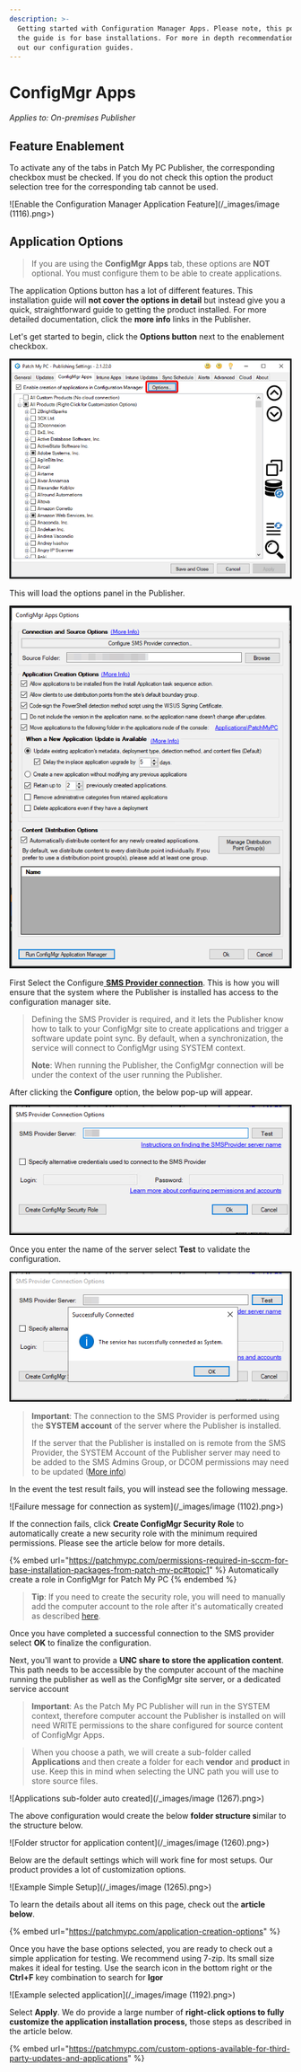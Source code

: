 ```yaml
---
description: >-
  Getting started with Configuration Manager Apps. Please note, this portion of
  the guide is for base installations. For more in depth recommendations check
  out our configuration guides.
---
```


# ConfigMgr Apps

_Applies to: On-premises Publisher_

## Feature Enablement&#x20;

To activate any of the tabs in Patch My PC Publisher, the corresponding checkbox must be checked. If you do not check this option the product selection tree for the corresponding tab cannot be used.

![Enable the Configuration Manager Application Feature](/_images/image (1116).png>)

## Application Options

<blockquote class="wp-block-quote">
<p>If you are using the <strong>ConfigMgr Apps</strong> tab, these options are <strong>NOT</strong> optional. You must configure them to be able to create applications.</p>
</blockquote>

The application Options button has a lot of different features. This installation guide will <strong>not cover the options in detail</strong> but instead give you a quick, straightforward guide to getting the product installed. For more detailed documentation, click the <strong>more info</strong> links in the Publisher.

Let's get started to begin, click the <strong>Options button</strong> next to the enablement checkbox.

![](/_images/image-(1345).png "Click Options")

This will load the options panel in the Publisher.&#x20;

![](/_images/image-(1344).png "")

First Select the Configure[ <strong>SMS Provider connection</strong>](https://docs.microsoft.com/en-us/mem/configmgr/core/plan-design/hierarchy/plan-for-the-sms-provider#BKMK_PlanSMSProv). This is how you will ensure that the system where the Publisher is installed has access to the configuration manager site.

<blockquote class="wp-block-quote">
<p>Defining the SMS Provider is required, and it lets the Publisher know how to talk to your ConfigMgr site to create applications and trigger a software update point sync. By default, when a synchronization, the service will connect to ConfigMgr using SYSTEM context.</p>
<p><strong>Note</strong>: When running the Publisher, the ConfigMgr connection will be under the context of the user running the Publisher.</p>
</blockquote>

After clicking the <strong>Configure</strong> option, the below pop-up will appear.&#x20;

![](/_images/image-(1346).png "Enter the server name where the provider service is installed.")

Once you enter the name of the server select <strong>Test</strong> to validate the configuration.

![](/_images/image-(1348).png "Example of validating configuration")

<blockquote class="wp-block-quote">
<p><strong>Important</strong>: The connection to the SMS Provider is performed using the <strong>SYSTEM account</strong> of the server where the Publisher is installed.</p>
<p>If the server that the Publisher is installed on is remote from the SMS Provider, the SYSTEM Account of the Publisher server may need to be added to the SMS Admins Group, or DCOM permissions may need to be updated (<a href="https://docs.microsoft.com/en-us/mem/configmgr/core/servers/manage/modify-your-infrastructure#configure-dcom-permissions-for-remote-configuration-manager-console-connections">More info</a>)</p>
</blockquote>

In the event the test result fails, you will instead see the following message.

![Failure message for connection as system](/_images/image (1102).png>)

If the connection fails, click <strong>Create ConfigMgr Security Role</strong> to automatically create a new security role with the minimum required permissions. Please see the article below for more details.

{% embed url="https://patchmypc.com/permissions-required-in-sccm-for-base-installation-packages-from-patch-my-pc#topic1" %}
Automatically create a role in ConfigMgr for Patch My PC
{% endembed %}

<blockquote class="wp-block-quote">
<p><strong>Tip</strong>: If you need to create the security role, you will need to manually add the computer account to the role after it's automatically created as described <a href="https://patchmypc.com/permissions-required-in-sccm-for-base-installation-packages-from-patch-my-pc">here</a>.</p>
</blockquote>

Once you have completed a successful connection to the SMS provider select <strong>OK</strong> to finalize the configuration.

Next, you'll want to provide a <strong>UNC share to store the application content</strong>. This path needs to be accessible by the computer account of the machine running the publisher as well as the ConfigMgr site server, or a dedicated service account&#x20;

<blockquote class="wp-block-quote">
<p><strong>Important</strong>: As the Patch My PC Publisher will run in the SYSTEM context, therefore computer account the Publisher is installed on will need WRITE permissions to the share configured for source content of ConfigMgr Apps.</p>
</blockquote>

<blockquote class="wp-block-quote">
<p>When you choose a path, we will create a sub-folder called <strong>Applications</strong> and then create a folder for each <strong>vendor</strong> and <strong>product</strong> in use. Keep this in mind when selecting the UNC path you will use to store source files.</p>
</blockquote>

![Applications sub-folder auto created](/_images/image (1267).png>)

The above configuration would create the below <strong>folder structure s</strong>imilar to the structure below.

![Folder structor for application content](/_images/image (1260).png>)

Below are the default settings which will work fine for most setups. Our product provides a lot of customization options.

![Example Simple Setup](/_images/image (1265).png>)

To learn the details about all items on this page, check out the <strong>article below</strong>.

{% embed url="https://patchmypc.com/application-creation-options" %}

Once you have the base options selected, you are ready to check out a simple application for testing. We recommend using 7-zip. Its small size makes it ideal for testing. Use the search icon in the bottom right or the <strong>Ctrl+F</strong> key combination to search for <strong>Igor</strong>

![Example selected application](/_images/image (1192).png>)

Select <strong>Apply</strong>. We do provide a large number of <strong>right-click options to fully customize the application installation process,</strong> those steps as described in the article below.

{% embed url="https://patchmypc.com/custom-options-available-for-third-party-updates-and-applications" %}